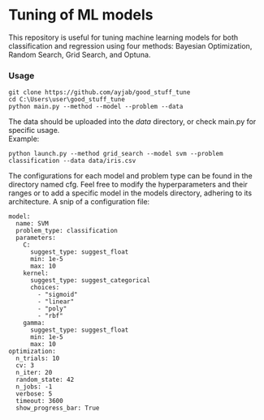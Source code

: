 # Tuning of ML models
This repository is useful for tuning machine learning models for both classification and regression using four methods: Bayesian Optimization, Random Search, Grid Search, and Optuna.

### Usage 
```
git clone https://github.com/ayjab/good_stuff_tune
cd C:\Users\user\good_stuff_tune
python main.py --method --model --problem --data
```
The data should be uploaded into the _data_ directory, or check main.py for specific usage.<br>
Example:
```
python launch.py --method grid_search --model svm --problem classification --data data/iris.csv
```
The configurations for each model and problem type can be found in the directory named cfg. Feel free to modify the hyperparameters and their ranges or to add a specific model in the models directory, adhering to its architecture. A snip of a configuration file:

```
model:
  name: SVM  
  problem_type: classification  
  parameters:
    C:
      suggest_type: suggest_float
      min: 1e-5
      max: 10
    kernel:
      suggest_type: suggest_categorical
      choices:
        - "sigmoid"
        - "linear"
        - "poly"
        - "rbf"
    gamma:
      suggest_type: suggest_float
      min: 1e-5
      max: 10
optimization:
  n_trials: 10
  cv: 3
  n_iter: 20
  random_state: 42
  n_jobs: -1
  verbose: 5
  timeout: 3600
  show_progress_bar: True
```
